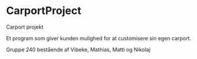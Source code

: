 # CarportProject
Carport projekt



Et program som giver kunden mulighed for at customisere sin egen carport.





Gruppe 240 bestående af 
Vibeke, Mathias, Matti og Nikolaj
